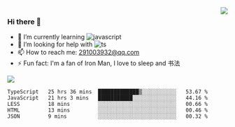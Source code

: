 <img align='right' src='https://github-readme-stats.vercel.app/api?username=niaogege&show_icons=true&theme=radical'/>

### Hi there 👋

- 🌱 I’m currently learning ![javascript](https://img.shields.io/badge/javacript-learn-orange)
- 🤔 I’m looking for help with ![ts](https://img.shields.io/badge/ts-learn-yellow)
- 📫 How to reach me: 291003932@qq.com
- ⚡ Fun fact:  I'm a fan of Iron Man, I love to sleep and 书法

![](https://github-readme-stats.vercel.app/api/top-langs/?username=niaogege&layout=compact)

<!--START_SECTION:waka-->
```text
TypeScript   25 hrs 36 mins  █████████████▒░░░░░░░░░░░   53.67 % 
JavaScript   21 hrs 3 mins   ███████████░░░░░░░░░░░░░░   44.16 % 
LESS         18 mins         ░░░░░░░░░░░░░░░░░░░░░░░░░   00.66 % 
HTML         13 mins         ░░░░░░░░░░░░░░░░░░░░░░░░░   00.46 % 
JSON         9 mins          ░░░░░░░░░░░░░░░░░░░░░░░░░   00.32 % 
```
<!--END_SECTION:waka-->
